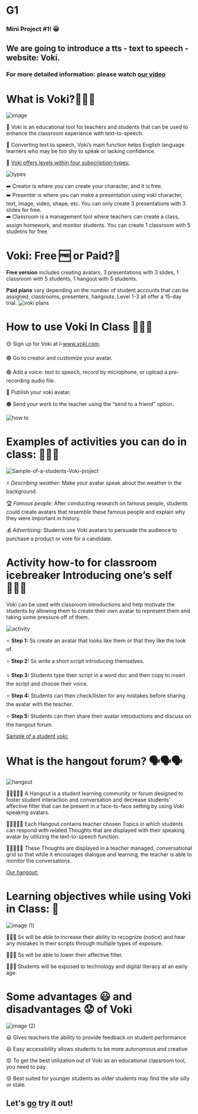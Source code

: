 # G1
### Mini Project #1! 😀
## We are going to introduce a tts - text to speech - website: **Voki.**

### For more detailed information: please watch [our video](https://www.canva.com/design/DAGAnfpCLHo/30CO9y3mPv4UtuCwHMAlTw/edit?utm_content=DAGAnfpCLHo&utm_campaign=designshare&utm_medium=link2&utm_source=sharebutton)

# What is Voki?🤔🤔🤔
![image](https://github.com/MsMc24/G1/assets/161448192/08d19550-176e-48dd-812d-2e35857ada1d)

📝 Voki is an educational tool for teachers and students that can be used to enhance the classroom experience with text-to-speech.

📝 Converting text to speech, Voki’s main function helps English language learners who may be too shy to speak or lacking confidence.

📝 <ins> Voki offers levels within four subscription-types: </ins>

![types](https://github.com/MsMc24/G1/assets/161448192/28c1ff76-d356-4f5e-bf89-d5561eb4f2ce)

➡️ Creator is where you can create your character, and it is free.<br />
➡️ Presenter is where you can make a presentation using voki character, text, image, video, shape, etc. You can only create 3
presentations with 3 slides for free. <br />
➡️ Classroom is a management tool where teachers can create a class, assign homework, and monitor students. You can create 1 classroom with 5 studetns for free.

# Voki: Free 🆓 or Paid?🤑
**Free version** includes creating avatars, 3 presentations with 3 slides, 1 classroom with 5 students, 1 hangout with 5 students.

**Paid plans** vary depending on the number of student accounts that can be assigned, classrooms, presenters, hangouts. Level 1-3 all offer a 15-day trial.
![voki plans](https://github.com/MsMc24/G1/assets/161448192/cbf180fb-1602-4f0e-bab4-7e5061314c6d)

# How to use Voki In Class 📝📝📝

🟡 Sign up for Voki at l-www.voki.com.

🟣 Go to creator and customize your avatar.

🟢 Add a voice: text to speech, record by microphone, or upload a pre-recording audio file.

🔴 Publish your voki avatar.

🟠 Send your work to the teacher using the “send to a friend” option.

![how to](https://github.com/MsMc24/G1/assets/161448192/b1b9df64-a7c8-4a8b-982e-6911916ce359)

# Examples of activities you can do in class: 👩🏼‍🏫

![Sample-of-a-students-Voki-project](https://github.com/MsMc24/G1/assets/161448192/cd9cc521-b01a-449e-aa80-372dc265421d)

⚡️ _Describing weather:_ Make your avatar speak about the weather in the background.

🏆 _Famous people:_ After conducting research on famous people, students could create avatars that resemble these famous people and explain why they were important in history.

💰 _Advertising:_ Students use Voki avatars to persuade the audience to purchase a product or vote for a candidate. 

# **Activity how-to for classroom** icebreaker Introducing one’s self 🙋🏽‍♀️
Voki can be used with classroom introductions and help motivate the students by allowing them to create their own avatar to represent them and taking some pressure off of them.

![activity](https://github.com/MsMc24/G1/assets/161448192/f6b582d5-6ddf-4b05-83b2-feb682a74104)

⭐️ **Step 1:** Ss create an avatar that looks like them or that they like the look of.

⭐️ **Step 2:** Ss write a short script introducing themselves.

⭐️ **Step 3:** Students type their script in a word doc and then copy to insert the script and choose their voice.

⭐️ **Step 4:** Students can then check/listen for any mistakes before sharing the avatar with the teacher.

⭐️ **Step 5:** Students can then share their avatar introductions and discuss on the hangout forum.

[Sample of a student voki:](https://tinyurl.com/2amcol4b) 

# What is the hangout forum? 🗣️🗣️🗣️

![hangout](https://github.com/MsMc24/G1/assets/161448192/7de0e051-d48e-4028-afae-10c66df3fce6)

👩🏼‍🤝‍👨🏻 A Hangout is a student learning community or forum designed to foster student interaction and conversation and decrease students' affective filter that can be present in a face-to-face setting by using Voki speaking avatars. 

👩🏼‍🤝‍👨🏻 Each Hangout contains teacher chosen Topics in which students can respond with related Thoughts that are displayed with their speaking avatar by utilizing the text-to-speech function.

👩🏼‍🤝‍👨🏻 These Thoughts are displayed in a teacher managed, conversational grid so that while it encourages dialogue and learning, the teacher is able to monitor the conversations.

[Our hangout:](https://www.voki.com/visitor/topic?hangoutId=cd2c073c587f99d43954d1504c732c18&topicId=69d658d0b2859e32cd4dc3b970c8496c)

# Learning objectives while using Voki in Class: 🏫

![image (1)](https://github.com/MsMc24/G1/assets/161448192/58b68b87-bfb3-466f-b6a2-dce78c1c779f)

👨🏻‍🎓 Ss will be able to increase their ability to recognize (notice) and hear any mistakes in their scripts through multiple types of exposure.

👨🏻‍🎓 Ss will be able to lower their affective filter.

👨🏻‍🎓 Students will be exposed to technology and digital literacy at an early age.

# Some advantages 😃 and disadvantages 😟 of Voki

![image (2)](https://github.com/MsMc24/G1/assets/161448192/76da140f-f5e4-4330-89f3-91e0e89301e2)

😃 Gives teachers the ability to provide feedback on student performance

😃 Easy accessibility allows students to be more autonomous and creative

😟 To get the best utilization out of Voki as an educational classroom tool, you need to pay.

😟 Best suited for younger students as older students may find the site silly or stale.

## Let's [go](https://l-www.voki.com/) try it out! 


